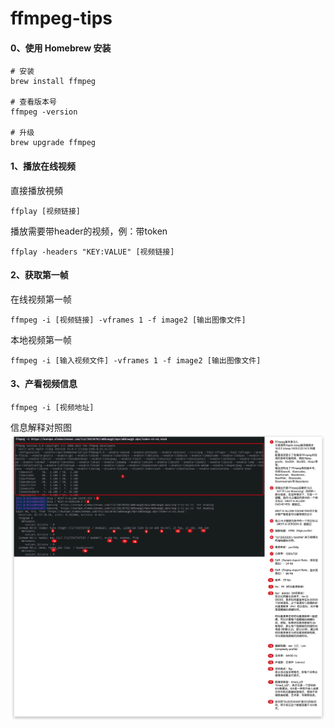 # ffmpeg-tips

#### 0、使用 Homebrew 安装 
```
# 安装
brew install ffmpeg

# 查看版本号
ffmpeg -version

# 升级
brew upgrade ffmpeg
```


#### 1、播放在线视频

直接播放視頻
```
ffplay [视频链接]
```

播放需要带header的视频，例：带token
```
ffplay -headers "KEY:VALUE" [视频链接]
```
#### 2、获取第一帧
在线视频第一帧
```
ffmpeg -i [视频链接] -vframes 1 -f image2 [输出图像文件]
```
本地视频第一帧
```
ffmpeg -i [输入视频文件] -vframes 1 -f image2 [输出图像文件]
```

#### 3、产看视频信息
```
ffmpeg -i [视频地址]
```
信息解释对照图
![](./info.jpg)